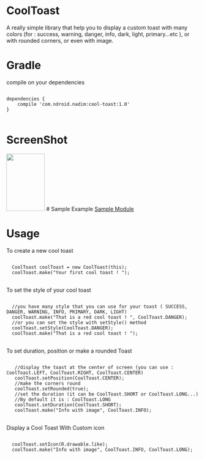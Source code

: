 # CoolToast
A really simple library that help you to display a custom toast with many colors (for : success, warning, danger, info, dark, light, primary...etc ), or with rounded corners, or even with image.

# Gradle
compile on your dependencies
<pre>
<code>
dependencies {
    compile 'com.ndroid.nadim:cool-toast:1.0'
}
</code>
</pre>

# ScreenShot
<img src="https://s7.gifyu.com/images/1_0JHd38ud4rWBn_NVknvNew.gif" width="100px" height="150px" border="0">
# Sample Example
<a href="https://github.com/nadimgouia/CoolToast/tree/master/app">Sample Module</a>

# Usage

To create a new cool toast
<pre>
<code>
  CoolToast coolToast = new CoolToast(this);
  coolToast.make("Your first cool toast ! ");
</code>
</pre>

To set the style of your cool toast
<pre>
<code>
  //you have many style that you can use for your toast ( SUCCESS, DANGER, WARNING, INFO, PRIMARY, DARK, LIGHT)
  coolToast.make("That is a red cool toast ! ", CoolToast.DANGER);
  //or you can set the style with setStyle() method
  coolToast.setStyle(CoolToast.DANGER);
  coolToast.make("That is a red cool toast ! ");
</code>
</pre>

To set duration, position or make a rounded Toast 
<pre>
<code>
   //display the toast at the center of screen (you can use : CoolToast.LEFT, CoolToast.RIGHT, CoolToast.CENTER)
   coolToast.setPosition(CoolToast.CENTER);
   //make the corners round
   coolToast.setRounded(true); 
   //set the duration (it can be CoolToast.SHORT or CoolToast.LONG...)
   //By default it is : CoolToast.LONG
   coolToast.setDuration(CoolToast.SHORT); 
   coolToast.make("Info with image", CoolToast.INFO);
</code>
</pre>

Display a Cool Toast With Custom icon 
<pre>
<code>
  coolToast.setIcon(R.drawable.like);
  coolToast.make("Info with image", CoolToast.INFO, CoolToast.LONG);
</code>
</pre>




